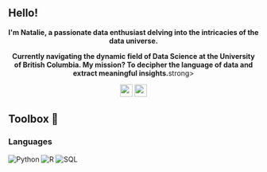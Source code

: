 ## Hello!

<p align="center"><strong>I'm Natalie, a passionate data enthusiast delving into the intricacies of the data universe.</strong></p>

<p align="center"><strong>Currently navigating the dynamic field of Data Science at the University of British Columbia. My mission? To decipher the language of data and extract meaningful insights.</strong>strong></p>

<p align="center">
  <a href="www.linkedin.com/in/nataliecoutinho" target="_blank"><img height="25" src = "https://img.shields.io/badge/-LinkedIn-0e76a8?style=for-the-badge&logo=Linkedin&logoColor=white"></a>
  <a href="https://www.nataliecoutinho.com" target="_blank"><img height="25" src="https://img.shields.io/badge/Portfolio-0077cc?style=for-the-badge&logo=About.me&logoColor=white"></a>
</p>
  

## Toolbox 🧠

### Languages
![Python](https://img.shields.io/badge/Python-3670A0?style=flat-square&logo=Python&logoColor=ffdd54) ![R](https://img.shields.io/badge/R-%23276DC3.svg?style=flat-square&logo=R&logoColor=white) ![SQL](https://img.shields.io/badge/MySQL-005C84?style=for-the-badge&logo=mysql&logoColor=white)
